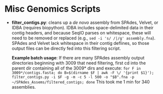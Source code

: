 # Misc Genomics Scripts
- **filter_contigs.py**: cleans up a _de novo_ assembly from SPAdes, Velvet, or IDBA (requires biopython). IDBA includes space-delimited data in their contig headers, and because SeqIO parses on whitespace, these will need to be removed or replaced (e.g., `sed -i 's/ /|/g' assembly.fna`). SPAdes and Velvet lack whitespace in their contig deflines, so those output files can be directly fed into this filtering script.

    **Example batch usage**:
    If there are many SPAdes assembly output directories beginning with 3009 that need filtering, first cd into the parent dir containing all of the 3009\* dirs and execute: `for F in 3009*/contigs.fasta; do B=$(dirname $F | awk -F \/ '{print $1}'); filter_contigs.py -i $F -g -m -c 5 -l 500 -o "$B".fna -p ~/SPAdes_Assems/filtered_contigs; done` This took me 1 min for 340 assemblies.
